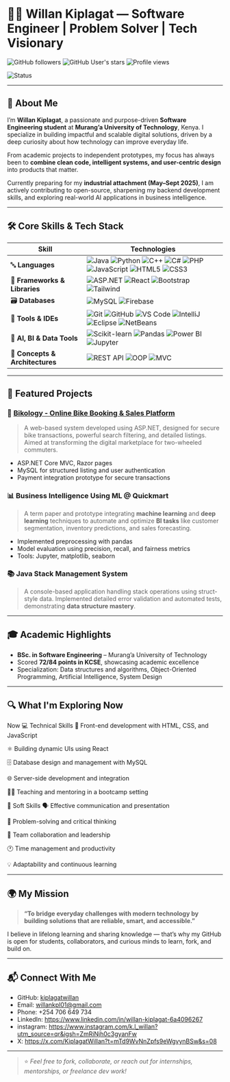 # 👨‍💻 Willan Kiplagat — Software Engineer | Problem Solver | Tech Visionary

![GitHub followers](https://img.shields.io/github/followers/kiplagatwillan?label=Follow&style=social)
![GitHub User's stars](https://img.shields.io/github/stars/kiplagatwillan?style=social)
![Profile views](https://komarev.com/ghpvc/?username=kiplagatwillan&label=Profile%20views&color=0e75b6&style=flat)

![Status](https://img.shields.io/badge/Industrial%20Attachment-May--Sept%202025-informational)

---

## 🚀 About Me

I’m **Willan Kiplagat**, a passionate and purpose-driven **Software Engineering student** at **Murang’a University of Technology**, Kenya. I specialize in building impactful and scalable digital solutions, driven by a deep curiosity about how technology can improve everyday life.

From academic projects to independent prototypes, my focus has always been to **combine clean code, intelligent systems, and user-centric design** into products that matter.

Currently preparing for my **industrial attachment (May–Sept 2025)**, I am actively contributing to open-source, sharpening my backend development skills, and exploring real-world AI applications in business intelligence.

---

## 🛠️ Core Skills & Tech Stack

| **Skill**                   | **Technologies** |
|----------------------------|------------------|
| 🔤 **Languages**            | ![Java](https://img.shields.io/badge/Java-%23ED8B00.svg?style=for-the-badge&logo=java&logoColor=white) ![Python](https://img.shields.io/badge/Python-%233776AB.svg?style=for-the-badge&logo=python&logoColor=white) ![C++](https://img.shields.io/badge/C%2B%2B-%2300599C.svg?style=for-the-badge&logo=c%2B%2B&logoColor=white) ![C#](https://img.shields.io/badge/C%23-%23239120.svg?style=for-the-badge&logo=c-sharp&logoColor=white) ![PHP](https://img.shields.io/badge/PHP-%23777BB4.svg?style=for-the-badge&logo=php&logoColor=white) ![JavaScript](https://img.shields.io/badge/JavaScript-%23F7DF1E.svg?style=for-the-badge&logo=javascript&logoColor=black) ![HTML5](https://img.shields.io/badge/HTML5-%23E34F26.svg?style=for-the-badge&logo=html5&logoColor=white) ![CSS3](https://img.shields.io/badge/CSS3-%231572B6.svg?style=for-the-badge&logo=css3&logoColor=white) |
| 🧱 **Frameworks & Libraries** | ![ASP.NET](https://img.shields.io/badge/ASP.NET-512BD4?style=for-the-badge&logo=.net&logoColor=white) ![React](https://img.shields.io/badge/React-%2361DAFB.svg?style=for-the-badge&logo=react&logoColor=black) ![Bootstrap](https://img.shields.io/badge/Bootstrap-%237952B3.svg?style=for-the-badge&logo=bootstrap&logoColor=white) ![Tailwind](https://img.shields.io/badge/Tailwind_CSS-%2306B6D4.svg?style=for-the-badge&logo=tailwind-css&logoColor=white) |
| 🗃️ **Databases**            | ![MySQL](https://img.shields.io/badge/MySQL-%2300f.svg?style=for-the-badge&logo=mysql&logoColor=white) ![Firebase](https://img.shields.io/badge/Firebase-%23039BE5.svg?style=for-the-badge&logo=firebase) |
| 🧰 **Tools & IDEs**         | ![Git](https://img.shields.io/badge/Git-%23F05033.svg?style=for-the-badge&logo=git&logoColor=white) ![GitHub](https://img.shields.io/badge/GitHub-%23121011.svg?style=for-the-badge&logo=github&logoColor=white) ![VS Code](https://img.shields.io/badge/VS%20Code-%23007ACC.svg?style=for-the-badge&logo=visual-studio-code&logoColor=white) ![IntelliJ](https://img.shields.io/badge/IntelliJ_IDEA-%23000000.svg?style=for-the-badge&logo=intellij-idea&logoColor=white) ![Eclipse](https://img.shields.io/badge/Eclipse-2C2255?style=for-the-badge&logo=eclipse&logoColor=white) ![NetBeans](https://img.shields.io/badge/NetBeans-1B6AC6.svg?style=for-the-badge&logo=apache-netbeans-ide&logoColor=white) |
| 🤖 **AI, BI & Data Tools**  | ![Scikit-learn](https://img.shields.io/badge/scikit--learn-F7931E.svg?style=for-the-badge&logo=scikit-learn&logoColor=white) ![Pandas](https://img.shields.io/badge/Pandas-150458.svg?style=for-the-badge&logo=pandas&logoColor=white) ![Power BI](https://img.shields.io/badge/Power_BI-F2C811.svg?style=for-the-badge&logo=power-bi&logoColor=black) ![Jupyter](https://img.shields.io/badge/Jupyter-F37626.svg?style=for-the-badge&logo=jupyter&logoColor=white) |
| 🧠 **Concepts & Architectures** | ![REST API](https://img.shields.io/badge/REST%20API-%23007ACC.svg?style=for-the-badge&logo=api&logoColor=white) ![OOP](https://img.shields.io/badge/OOP-Principles-%234285F4?style=for-the-badge) ![MVC](https://img.shields.io/badge/MVC-Architecture-blueviolet?style=for-the-badge) |

---

## 📂 Featured Projects

### 🔧 [Bikology - Online Bike Booking & Sales Platform](https://github.com/kiplagatwillan/bikology)
> A web-based system developed using ASP.NET, designed for secure bike transactions, powerful search filtering, and detailed listings. Aimed at transforming the digital marketplace for two-wheeled commuters.

- ASP.NET Core MVC, Razor pages  
- MySQL for structured listing and user authentication  
- Payment integration prototype for secure transactions  

### 📊 Business Intelligence Using ML @ Quickmart
> A term paper and prototype integrating **machine learning** and **deep learning** techniques to automate and optimize **BI tasks** like customer segmentation, inventory predictions, and sales forecasting.

- Implemented preprocessing with pandas  
- Model evaluation using precision, recall, and fairness metrics  
- Tools: Jupyter, matplotlib, seaborn  

### 📚 Java Stack Management System
> A console-based application handling stack operations using struct-style data. Implemented detailed error validation and automated tests, demonstrating **data structure mastery**.

---

## 🎓 Academic Highlights

- **BSc. in Software Engineering** – Murang’a University of Technology  
- Scored **72/84 points in KCSE**, showcasing academic excellence  
- Specialization: Data structures and algorithms, Object-Oriented Programming, Artificial Intelligence, System Design

---

## 🔍 What I'm Exploring Now
Now
💻 Technical Skills
🎨 Front-end development with HTML, CSS, and JavaScript

⚛️ Building dynamic UIs using React

🗄️ Database design and management with MySQL

🌐 Server-side development and integration

👨‍🏫 Teaching and mentoring in a bootcamp setting

🤝 Soft Skills
🗣️ Effective communication and presentation

🧠 Problem-solving and critical thinking

👥 Team collaboration and leadership

🕐 Time management and productivity

💡 Adaptability and continuous learning

  

---

## 🌍 My Mission

> **“To bridge everyday challenges with modern technology by building solutions that are reliable, smart, and accessible.”**

I believe in lifelong learning and sharing knowledge — that’s why my GitHub is open for students, collaborators, and curious minds to learn, fork, and build on.

---

## 📬 Connect With Me

- GitHub: [kiplagatwillan](https://github.com/kiplagatwillan)  
- Email: willankpl01@gmail.com  
- Phone: +254 706 649 734  
- LinkedIn: https://www.linkedin.com/in/willan-kiplagat-6a4096267
- instagram: https://www.instagram.com/k.l_willan?utm_source=qr&igsh=ZmRiNjh0c3gyanFw
- X: https://x.com/KiplagatWillan?t=mTd9WvNnZpfs9eWgvynBSw&s=08 

---

> ⭐ *Feel free to fork, collaborate, or reach out for internships, mentorships, or freelance dev work!*

